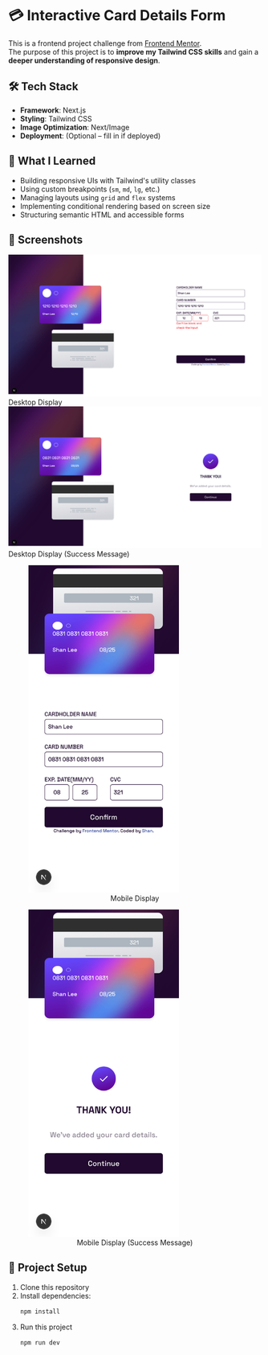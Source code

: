 # 💳 Interactive Card Details Form

This is a frontend project challenge from [Frontend Mentor](https://www.frontendmentor.io/).  
The purpose of this project is to **improve my Tailwind CSS skills** and gain a **deeper understanding of responsive design**.

## 🛠 Tech Stack

- **Framework**: Next.js
- **Styling**: Tailwind CSS
- **Image Optimization**: Next/Image
- **Deployment**: (Optional – fill in if deployed)

## 🚀 What I Learned

- Building responsive UIs with Tailwind's utility classes
- Using custom breakpoints (`sm`, `md`, `lg`, etc.)
- Managing layouts using `grid` and `flex` systems
- Implementing conditional rendering based on screen size
- Structuring semantic HTML and accessible forms

## 📸 Screenshots

![App Preview](./public/assets/1_desktop.png)
Desktop Display
![App Preview](./public/assets/2Success_desktop.png)
Desktop Display (Success Message)
<figure>
  <img src="./public/assets/1_mobile.png" alt="App Preview" width="300" />
  <figcaption style="text-align: center;">Mobile Display</figcaption>
</figure>
<figure>
  <img src="./public/assets/2Success_mobile.png" alt="App Preview" width="300" />
  <figcaption style="text-align: center;">Mobile Display (Success Message) </figcaption>
</figure>

## 📁 Project Setup

1. Clone this repository
2. Install dependencies:
   ```bash
   npm install
3. Run this project
    ```bash
    npm run dev